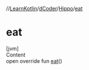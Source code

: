 //[LearnKotlin](../../index.md)/[dCoder](../index.md)/[Hippo](index.md)/[eat](eat.md)



# eat  
[jvm]  
Content  
open override fun [eat](eat.md)()  



